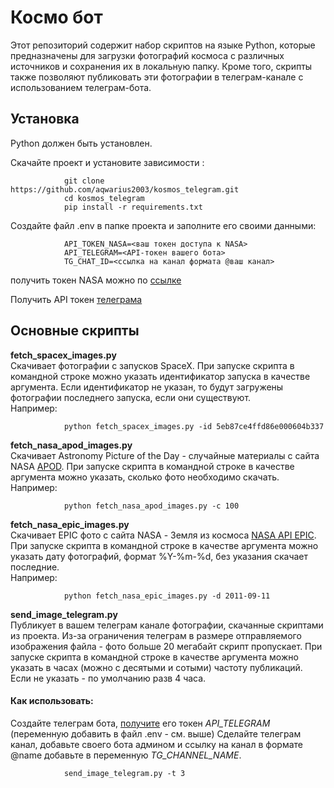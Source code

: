 # Космо бот

Этот репозиторий содержит набор скриптов на языке Python, которые предназначены для загрузки фотографий космоса с различных источников и сохранения их в локальную папку. Кроме того, скрипты также позволяют публиковать эти фотографии в телеграм-канале с использованием телеграм-бота.

## Установка
Python должен быть установлен.

Скачайте проект и установите зависимости :
        
                git clone https://github.com/aqwarius2003/kosmos_telegram.git
                cd kosmos_telegram
                pip install -r requirements.txt

Создайте файл .env в папке проекта и заполните его своими данными:

                API_TOKEN_NASA=<ваш токен доступа к NASA>
                API_TELEGRAM=<API-токен вашего бота>
                TG_CHAT_ID=<ссылка на канал формата @ваш канал>

получить токен NASA можно по [ссылке](https://api.nasa.gov/)

Получить API токен [телеграма](https://telegram.me/BotFather) 

## Основные скрипты

**fetch_spacex_images.py**  
Скачивает фотографии с запусков SpaceX. При запуске скрипта в командной строке можно указать идентификатор запуска в качестве аргумента. Если идентификатор не указан, то будут загружены фотографии последнего запуска, если они существуют.  
Например:

                python fetch_spacex_images.py -id 5eb87ce4ffd86e000604b337 


**fetch_nasa_apod_images.py**  
Скачивает Astronomy Picture of the Day - случайные материалы с сайта NASA [APOD](https://api.nasa.gov/#apod). 
При запуске скрипта в командной строке в качестве аргумента можно указать, сколько фото необходимо скачать.  
Например:

                python fetch_nasa_apod_images.py -с 100

**fetch_nasa_epic_images.py**  
Скачивает EPIC фото с сайта NASA - Земля из космоса [NASA API EPIC](https://api.nasa.gov/#epic). При запуске скрипта в командной строке в качестве аргумента можно указать дату фотографий, формат %Y-%m-%d, без указания скачает последние.  
Например:

                python fetch_nasa_epic_images.py -d 2011-09-11

**send_image_telegram.py**  
Публикует в вашем телеграм канале фотографии, скачанные скриптами из проекта.
Из-за ограничения телеграм в размере отправляемого изображения файла - фото больше 20 мегабайт скрипт пропускает.
При запуске скрипта в командной строке в качестве аргумента можно указать в часах (можно с десятыми и сотыми) частоту публикаций. Если не указать - по умолчанию разв 4 часа.   

#### Как использовать:

Создайте телеграм бота, [получите](https://telegram.me/BotFather) его токен _API_TELEGRAM_ (переменную добавить в файл .env - см. выше) 
Сделайте телеграм канал, добавьте своего бота админом и ссылку на канал в формате @name добавьте в переменную _TG_CHANNEL_NAME_.   
                
                send_image_telegram.py -t 3
